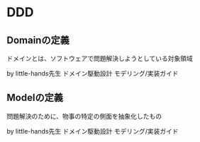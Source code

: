 # DDD

## Domainの定義

ドメインとは、ソフトウェアで問題解決しようとしている対象領域

by little-hands先生 ドメイン駆動設計 モデリング/実装ガイド


## Modelの定義

問題解決のために、物事の特定の側面を抽象化したもの

by little-hands先生 ドメイン駆動設計 モデリング/実装ガイド
